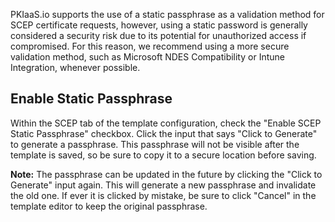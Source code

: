 PKIaaS.io supports the use of a static passphrase as a validation method for SCEP certificate requests, however, using a static password is generally considered a security risk due to its potential for unauthorized access if compromised. For this reason, we recommend using a more secure validation method, such as Microsoft NDES Compatibility or Intune Integration, whenever possible.

## Enable Static Passphrase
Within the SCEP tab of the template configuration, check the "Enable SCEP Static Passphrase" checkbox. Click the input that says "Click to Generate" to generate a passphrase. This passphrase will not be visible after the template is saved, so be sure to copy it to a secure location before saving.

**Note:** The passphrase can be updated in the future by clicking the "Click to Generate" input again. This will generate a new passphrase and invalidate the old one. If ever it is clicked by mistake, be sure to click "Cancel" in the template editor to keep the original passphrase.